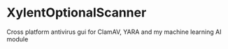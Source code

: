 # XylentOptionalScanner
Cross platform antivirus gui for ClamAV, YARA and my machine learning AI module
